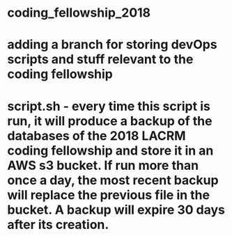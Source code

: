 # coding_fellowship_2018
# adding a branch for storing devOps scripts and stuff relevant to the coding fellowship
# script.sh - every time this script is run, it will produce a backup of the databases of the 2018 LACRM coding fellowship and store it in an AWS s3 bucket. If run more than once a day, the most recent backup will replace the previous file in the bucket. A backup will expire 30 days after its creation.
